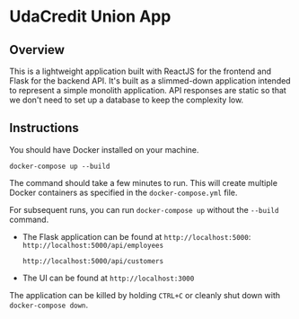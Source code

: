 # UdaCredit Union App

## Overview
This is a lightweight application built with ReactJS for the frontend and Flask for the backend API. It's built as a slimmed-down application intended to represent a simple monolith application. API responses are static so that we don't need to set up a database to keep the complexity low.

## Instructions
You should have Docker installed on your machine.
```
docker-compose up --build
```
The command should take a few minutes to run. This will create multiple Docker containers as specified in the `docker-compose.yml` file.

For subsequent runs, you can run `docker-compose up` without the `--build` command.

* The Flask application can be found at `http://localhost:5000`:
    `http://localhost:5000/api/employees`

    `http://localhost:5000/api/customers`

* The UI can be found at `http://localhost:3000`

The application can be killed by holding `CTRL+C` or cleanly shut down with `docker-compose down`.
